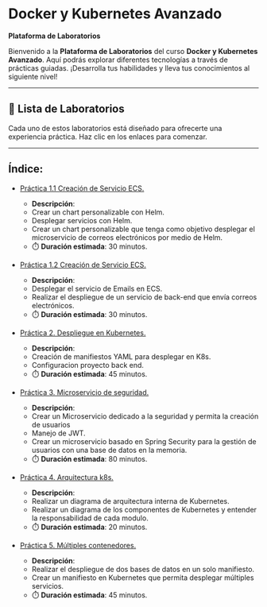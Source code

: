 # Docker y Kubernetes Avanzado

**Plataforma de Laboratorios**

Bienvenido a la **Plataforma de Laboratorios** del curso **Docker y Kubernetes Avanzado**. Aquí podrás explorar diferentes tecnologías a través de prácticas guiadas. ¡Desarrolla tus habilidades y lleva tus conocimientos al siguiente nivel!

---

## 🌟 **Lista de Laboratorios**

Cada uno de estos laboratorios está diseñado para ofrecerte una experiencia práctica. Haz clic en los enlaces para comenzar.

---
 
## Índice:
 - [Práctica 1.1 Creación de Servicio ECS.](./Capitulo1/Capitulo1/lab/README.md)
   - **Descripción**:
   - Crear un chart personalizable con Helm.
   - Desplegar servicios con Helm.
   - Crear un chart personalizable que tenga como objetivo desplegar el microservicio de correos electrónicos por medio de Helm. 
   - ⏱️ **Duración estimada**: 30 minutos.

- [Práctica 1.2 Creación de Servicio ECS.](./Capitulo1/practica1/README.md)
   - **Descripción**:
   - Desplegar el servicio de Emails en ECS.
   - Realizar el despliegue de un servicio de back-end que envía correos electrónicos. 
   - ⏱️ **Duración estimada**: 30 minutos.

 - [Práctica 2. Despliegue en Kubernetes.](./Capitulo2/README.md)
   - **Descripción**:
   - Creación de manifiestos YAML para desplegar en K8s.
   - Configuracion proyecto back end.
   - ⏱️ **Duración estimada**: 45 minutos.

 - [Práctica 3. Microservicio de seguridad.](./Capitulo3/README.md)
   - **Descripción**:
   - Crear un Microservicio dedicado a la seguridad y permita la creación de usuarios
   - Manejo de JWT.
   - Crear un microservicio basado en Spring Security para la gestión de usuarios con una base de datos en la memoria.
   - ⏱️ **Duración estimada**: 80 minutos.

 - [Práctica 4. Arquitectura k8s.](./Capitulo4/README.md)
   - **Descripción**:
   - Realizar un diagrama de arquitectura interna de Kubernetes.
   - Realizar un diagrama de los componentes de Kubernetes y entender la responsabilidad de cada modulo.
   - ⏱️ **Duración estimada**: 20 minutos.

 - [Práctica 5. Múltiples contenedores.](./Capitulo5/README.md)
   - **Descripción**:
   - Realizar el despliegue de dos bases de datos en un solo manifiesto.
   - Crear un manifiesto en Kubernetes que permita desplegar múltiples servicios. 
   - ⏱️ **Duración estimada**: 45 minutos.
